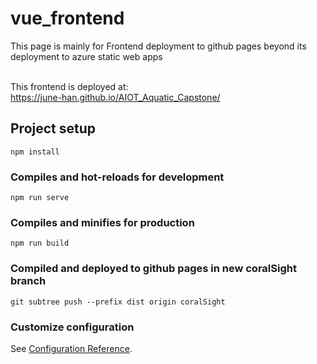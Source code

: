 # vue_frontend
This page is mainly for Frontend deployment to github pages beyond its deployment to azure static web apps <br/> <br/>

This frontend is deployed at: <br/>
https://june-han.github.io/AIOT_Aquatic_Capstone/


## Project setup
```
npm install
```

### Compiles and hot-reloads for development
```
npm run serve
```

### Compiles and minifies for production
```
npm run build
```

### Compiled and deployed to github pages in new coralSight branch
```
git subtree push --prefix dist origin coralSight
```

### Customize configuration
See [Configuration Reference](https://cli.vuejs.org/config/).
